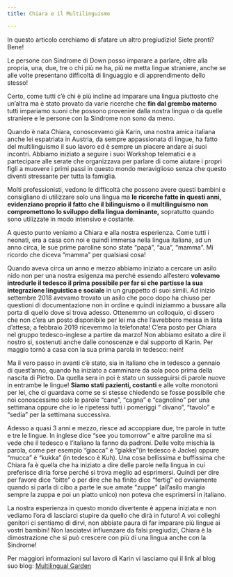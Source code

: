 ```yaml
---
title: Chiara e il Multilinguismo

---
```

In questo articolo cerchiamo di sfatare un altro pregiudizio! Siete pronti? Bene!

Le persone con Sindrome di Down posso imparare a parlare, oltre alla propria, una, due, tre o chi più ne ha, più ne metta lingue straniere, anche se alle volte presentano difficoltà di linguaggio e di apprendimento dello stesso!

  
Certo, come tutti c’è chi è più incline ad imparare una lingua piuttosto che un’altra ma è stato provato da varie ricerche che **fin dal grembo materno** tutti impariamo suoni che possono provenire dalla nostra lingua o da quelle straniere e le persone con la Sindrome non sono da meno.

  
Quando è nata Chiara, conoscevamo già Karin, una nostra amica italiana anche lei espatriata in Austria, da sempre appassionata di lingue, ha fatto del multilinguismo il suo lavoro ed è sempre un piacere andare ai suoi incontri. Abbiamo iniziato a seguire i suoi Workshop telematici e a partecipare alle serate che organizzava per parlare di come aiutare i propri figli a muovere i primi passi in questo mondo meraviglioso senza che questo diventi stressante per tutta la famiglia.

  
Molti professionisti, vedono le difficoltà che possono avere questi bambini e consigliano di utilizzare solo una lingua ma **le ricerche fatte in questi anni, evidenziano proprio il fatto che il bilinguismo o il multilinguismo non compromettono lo sviluppo della lingua dominante,** sopratutto quando sono utilizzate in modo intensivo e costante.

A questo punto veniamo a Chiara e alla nostra esperienza. Come tutti i neonati, era a casa con noi e quindi immersa nella lingua italiana, ad un anno circa, le sue prime paroline sono state “papà”, “aua”, “mamma”. Mi ricordo che diceva “mamma” per qualsiasi cosa! 

Quando aveva circa un anno e mezzo abbiamo iniziato a cercare un asilo nido non per una nostra esigenza ma perché essendo all’estero **volevamo introdurle il tedesco il prima possibile per far si che partisse la sua integrazione linguistica e sociale** in un gruppetto di suoi simili. Ad inizio settembre 2018 avevamo trovato un asilo che poco dopo ha chiuso per questioni di documentazione non in ordine e quindi iniziammo a bussare alla porta di quello dove si trova adesso. Ottenemmo un colloquio, ci dissero che non c’era un posto disponibile per lei ma che l’avrebbero messa in lista d’attesa; a febbraio 2019 ricevemmo la telefonata! C’era posto per Chiara nel gruppo tedesco-inglese a partire da marzo! Non abbiamo esitato a dire il nostro si, sostenuti anche dalle conoscenze e dal supporto di Karin. Per maggio tornò a casa con la sua prima parola in tedesco: nein!

Ma il vero passo in avanti c’è stato, sia in italiano che in tedesco a gennaio di quest’anno, quando ha iniziato a camminare da sola poco prima della nascita di Pietro. Da quella sera in poi è stato un susseguirsi di parole nuove in entrambe le lingue! **Siamo stati pazienti, costanti** e alle volte monotoni per lei, che ci guardava come se si stesse chiedendo se fosse possibile che noi conoscessimo solo le parole “cane”, “cagna” e “cagnolino” per una settimana oppure che io le ripetessi tutti i pomeriggi “ divano”, “tavolo” e “sedia” per la settimana successiva.

Adesso a quasi 3 anni e mezzo, riesce ad accoppiare due, tre parole in tutte e tre le lingue. In inglese dice “see you tomorrow” e altre paroline ma si vede che il tedesco e l’italiano la fanno da padroni. Delle volte mischia la parola, come per esempio “giacca” è “giakke”(in tedesco è Jacke) oppure “mucca” è “kukka” (in tedesco è Kuh). Una cosa bellissima e buffissima che Chiara fa è quella che ha iniziato a dire delle parole nella lingua in cui preferisce dirla forse perché si trova meglio ad esprimersi. Quindi per dire per favore dice “bitte” o per dire che ha finito dice “fertig” ed ovviamente quando si parla di cibo a parte le sue amate “zuppe” (all’asilo mangia sempre la zuppa e poi un piatto unico) non poteva che esprimersi in italiano.

La nostra esperienza in questo mondo divertente è appena iniziata e non vediamo l’ora di lasciarci stupire da quello che dirà in futuro! A voi colleghi genitori ci sentiamo di dirvi, non abbiate paura di far imparare più lingue ai vostri bambini! Non lasciatevi influenzare da falsi pregiudizi, Chiara è la dimostrazione che si può crescere con più di una lingua anche con la Sindrome!

  
Per maggiori informazioni sul lavoro di Karin vi lasciamo qui il link al blog suo blog: [Multilingual Garden](http://www.karinmartin-linguist.com/)
